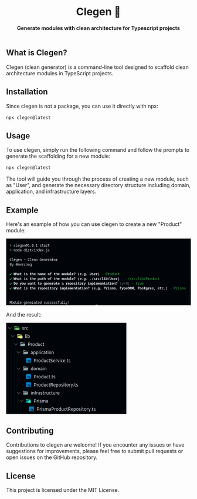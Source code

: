 <div align="center">
  <br>
  <h1>Clegen 🧩</h1>
  <strong>Generate modules with clean architecture for Typescript projects</strong>
</div>
<br>

## What is Clegen?

Clegen (clean generator) is a command-line tool designed to scaffold clean architecture modules in TypeScript projects.

## Installation

Since clegen is not a package, you can use it directly with npx:

```bash
npx clegen@latest
```

## Usage
To use clegen, simply run the following command and follow the prompts to generate the scaffolding for a new module:

```bash
npx clegen@latest
```

The tool will guide you through the process of creating a new module, such as "User", and generate the necessary directory structure including domain, application, and infrastructure layers.

## Example
Here's an example of how you can use clegen to create a new "Product" module:

![CLI flow](./public/cli-flow.png)

And the result:

![Result](./public/result.png)

## Contributing
Contributions to clegen are welcome! If you encounter any issues or have suggestions for improvements, please feel free to submit pull requests or open issues on the GitHub repository.

## License
This project is licensed under the MIT License.